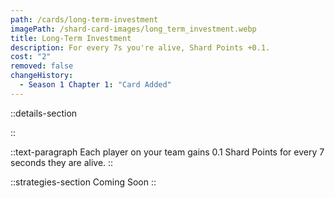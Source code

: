 ```yaml
---
path: /cards/long-term-investment
imagePath: /shard-card-images/long_term_investment.webp
title: Long-Term Investment
description: For every 7s you're alive, Shard Points +0.1.
cost: "2"
removed: false
changeHistory:
  - Season 1 Chapter 1: "Card Added"
---
```


::details-section

::

::text-paragraph
Each player on your team gains 0.1 Shard Points for every 7 seconds they are alive.
::

::strategies-section
Coming Soon
::
